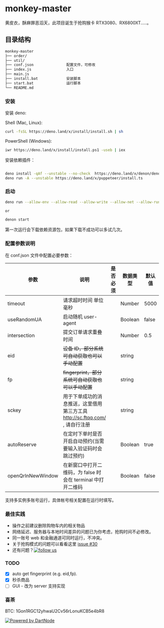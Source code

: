 # monkey-master

黄皮衣，酥麻罪恶滔天，此项目诞生于抢购猴卡 RTX3080、RX6800XT.....。

## 目录结构

```bash
monkey-master
├── order/
├── util/
├── conf.json               配置文件，可修改
├── index.js                入口
├── main.js
├── install.bat             安装脚本
├── start.bat               运行脚本
└── README.md
```

### 安装

安装 deno:

Shell (Mac, Linux):

```bash
curl -fsSL https://deno.land/x/install/install.sh | sh
```

PowerShell (Windows):

```bash
iwr https://deno.land/x/install/install.ps1 -useb | iex
```

安装依赖插件：

```bash

deno install -qAf --unstable --no-check  https://deno.land/x/denon/denon.ts
deno run -A --unstable https://deno.land/x/puppeteer/install.ts
```

### 启动

```bash
deno run --allow-env --allow-read --allow-write --allow-net --allow-run --unstable --no-check index.js

or

denon start
```

第一次运行会下载依赖资源包，如果下载不成功可以多试几次。

### 配置参数说明

在 conf.json 文件中配置必要参数：

| 参数              | 说明                                                                        | 是否必须 | 数据类型 | 默认值 |
| ----------------- | --------------------------------------------------------------------------- | -------- | -------- | ------ |
| timeout           | 请求超时时间 单位毫秒                                                       |          | Number   | 5000   |
| useRandomUA       | 启动随机 user-agent                                                         |          | Boolean  | false  |
| intersection      | 提交订单请求重叠时间                                                        |          | Number   | 0.5    |
| eid               | ~~设备 ID，部分系统可自动获取也可以手动配置~~                               |          | string   |        |
| fp                | ~~fingerprint，部分系统可自动获取也可以手动配置~~                           |          | string   |        |
| sckey             | 用于下单成功的消息推送，这里借用第三方工具 http://sc.ftqq.com/ , 请自行注册 |          | string   |        |
| autoReserve       | 在定时下单时是否开启自动预约(当需要输入验证码时会跳过预约)                  |          | Boolean  | true   |
| openQrInNewWindow | 在新窗口中打开二维码，为 false 时会在 terminal 中打开二维码                 |          | Boolean  | false  |

支持多实例多账号运行，具体帐号相关配置在运行时填写。

### 最佳实践

-   操作之前建议删除购物车内的相关物品
-   网络延迟、服务器与本地时间差异的问题已为你考虑，抢购时间不必修改。
-   同一账号 web 和金融通道可同时运行，不冲突。
-   关于抢购模式的问题可以看看这里 [issue #30](https://github.com/chou0212/monkey-master/issues/30)
-   还有问题？[![follow us](http://pub.idqqimg.com/wpa/images/group.png 'follow us')](https://qm.qq.com/cgi-bin/qm/qr?k=sgAvZ_SsEL1h0r6sgPkBn89eD0-TOmgV&jump_from=webapi)

### TODO

-   [x] auto get fingerprint (e.g. eid,fp).
-   [x] 秒杀商品
-   [ ] GUI - 改为 server 支持实现

### 喜茶

BTC: 1Gon1RGC12yhwaU2Cv56rLonuKCB5e4bR8

[![Powered by DartNode](https://dartnode.com/branding/DN-Open-Source-sm.png)](https://dartnode.com "Powered by DartNode - Free VPS for Open Source")

